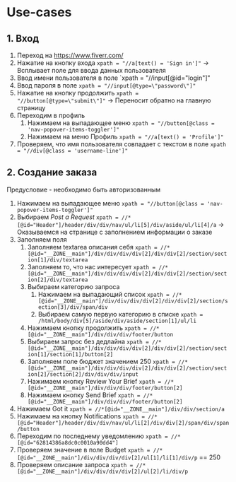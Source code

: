 # Use-cases
## 1. Вход
1. Переход на https://www.fiverr.com/
2. Нажатие на кнопку входа `xpath = "//a[text() = 'Sign in']"` -> Всплывает поле для ввода данных пользователя
3. Ввод имени пользователя в поле `xpath = "//input[@id=\"login\"]"
4. Ввод пароля в поле `xpath = "//input[@type=\"password\"]"`
5. Нажатие на кнопку продолжить `xpath = "//button[@type=\"submit\"]"` -> Переносит обратно на главную страницу
6. Переходим в профиль 
	1. Нажимаем на выпадающее меню `xpath = "//button[@class = 'nav-popover-items-toggler']"`
	2. Нажимаем на меню Профиль `xpath = "//a[text() = 'Profile']"`
7. Проверяем, что имя пользователя совпадает с текстом в поле `xpath = "//div[@class = 'username-line']"` 

## 2. Создание заказа
Предусловие - необходимо быть авторизованным

1. Нажимаем на выпадающее меню `xpath = "//button[@class = 'nav-popover-items-toggler']"`
2. Выбираем *Post a Request* `xpath = //*[@id="Header"]/header/div/div/nav/ul/li[5]/div/aside/ul/li[4]/a` -> Оказываемся на странице с заполнением информации о заказе
3. Заполняем поля
	1. Заполняем textarea описания себя `xpath = //*[@id="__ZONE__main"]/div/div/div/div[2]/div/div[2]/section/section[1]/div/textarea`
	2. Заполняем то, что нас интересует `xpath = //*[@id="__ZONE__main"]/div/div/div/div[2]/div/div[2]/section/section[2]/div/textarea`
	3. Выбираем категорию запроса
		1. Нажимаем на выпадающий список `xpath = //*[@id="__ZONE__main"]/div/div/div/div[2]/div/div[2]/section/section[3]/div/span/div`
		2. Выбираем самую первую категорию в списке `xpath = /html/body/div[5]/aside/div/aside/section[1]/ul/li`
	4. Нажимаем кнопку продолжить `xpath = //*[@id="__ZONE__main"]/div/div/div/footer/button`
	5. Выбираем запрос без дедлайна `xpath = //*[@id="__ZONE__main"]/div/div/div/div[2]/div/div[2]/section/section[1]/section[1]/button[2]`
	6. Заполняем поле бюджет значением 250 `xpath = //*[@id="__ZONE__main"]/div/div/div/div[2]/div/div[2]/section/section[2]/section[2]/div/div/div/input`
	7. Нажимаем кнопку Review Your Brief `xpath = //*[@id="__ZONE__main"]/div/div/div/footer/button[2]`
	8. Нажимаем кнопку Send Brief `xpath = //*[@id="__ZONE__main"]/div/div/div/footer/button[2]`
4. Нажимаем Got it `xpath = //*[@id="__ZONE__main"]/div/div/section/a`
5. Нажимаем на кнопку Notifications `xpath = //*[@id="Header"]/header/div/div/nav/ul/li[2]/div/div[2]/span/div/span/button`
6. Переходим по последнему уведомлению `xpath = //*[@id="62814386a8dc0c0010a90dd4"]`
7. Проверяем значение в поле Budget `xpath = //*[@id="__ZONE__main"]/div/div/div/div[2]/ul[1]/li[1]/div/p` == 250
8. Проверяем описание запроса `xpath = //*[@id="__ZONE__main"]/div/div/div/div[2]/ul[2]/li/div/p`